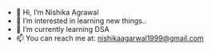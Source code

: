 - 👋 Hi, I’m Nishika Agrawal
- 👀 I’m interested in learning new things..
- 🌱 I’m currently learning DSA
- 📫 You can reach me at: nishikaagarwal1999@gmail.com

<!---
nishika06/nishika06 is a ✨ special ✨ repository because its `README.md` (this file) appears on your GitHub profile.
You can click the Preview link to take a look at your changes.
--->
